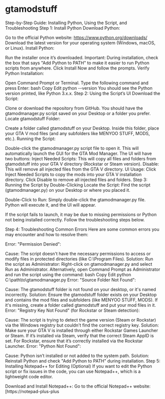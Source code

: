 # gtamodstuff

Step-by-Step Guide: Installing Python, Using the Script, and Troubleshooting
Step 1: Install Python
Download Python:

Go to the official Python website: https://www.python.org/downloads/
Download the latest version for your operating system (Windows, macOS, or Linux).
Install Python:

Run the installer once it’s downloaded.
Important: During installation, check the box that says "Add Python to PATH" to make it easier to run Python scripts from anywhere.
Click Install Now and follow the prompts.
Verify Python Installation:

Open Command Prompt or Terminal.
Type the following command and press Enter:
bash
Copy
Edit
python --version
You should see the Python version printed, like Python 3.x.x.
Step 2: Using the Script’s UI
Download the Script:

Clone or download the repository from GitHub.
You should have the gtamodmanager.py script saved on your Desktop or a folder you prefer.
Locate gtamodstuff Folder:

Create a folder called gtamodstuff on your Desktop.
Inside this folder, place your GTA V mod files (and any subfolders like MENYOO STUFF, MODS, etc.).
Running the Script:

Double-click the gtamodmanager.py script file to open it.
This will automatically launch the GUI for the GTA Mod Manager.
The UI will have two buttons:
Inject Needed Scripts: This will copy all files and folders from gtamodstuff into your GTA V directory (Rockstar or Steam version).
Disable: This will remove all injected files from the GTA V directory.
UI Usage:
Click Inject Needed Scripts to copy the mods into your GTA V installation directory.
Click Disable to remove all injected files and folders.
Step 3: Running the Script by Double-Clicking
Locate the Script: Find the script (gtamodmanager.py) on your Desktop or where you placed it.

Double-Click to Run: Simply double-click the gtamodmanager.py file. Python will execute it, and the UI will appear.

If the script fails to launch, it may be due to missing permissions or Python not being installed correctly. Follow the troubleshooting steps below.

Step 4: Troubleshooting Common Errors
Here are some common errors you may encounter and how to resolve them:

Error: "Permission Denied":

Cause: The script doesn't have the necessary permissions to access or modify files in protected directories (like C:\Program Files).
Solution: Run the script as Administrator:
Right-click on gtamodmanager.py and select Run as Administrator.
Alternatively, open Command Prompt as Administrator and run the script using the command:
bash
Copy
Edit
python C:\path\to\gtamodmanager.py
Error: "Source Folder Not Found":

Cause: The gtamodstuff folder is not found on your desktop, or it's named incorrectly.
Solution: Ensure the gtamodstuff folder exists on your Desktop and contains the mod files and subfolders (like MENYOO STUFF, MODS).
If it's missing, create a folder called gtamodstuff and put your mod files in it.
Error: "Registry Key Not Found" (for Rockstar or Steam detection):

Cause: The script is trying to detect the game version (Steam or Rockstar) via the Windows registry but couldn't find the correct registry key.
Solution: Make sure your GTA V is installed through either Rockstar Games Launcher or Steam.
If it’s installed via Steam, verify that the correct Steam AppID is set.
For Rockstar, ensure that it’s correctly installed via the Rockstar Launcher.
Error: "Python Not Found":

Cause: Python isn’t installed or not added to the system path.
Solution: Reinstall Python and check "Add Python to PATH" during installation.
Step 5: Installing Notepad++ for Editing (Optional)
If you want to edit the Python script or fix issues in the code, you can use Notepad++, which is a lightweight code editor.

Download and Install Notepad++:
Go to the official Notepad++ website: [https://notepad-plus-plus
